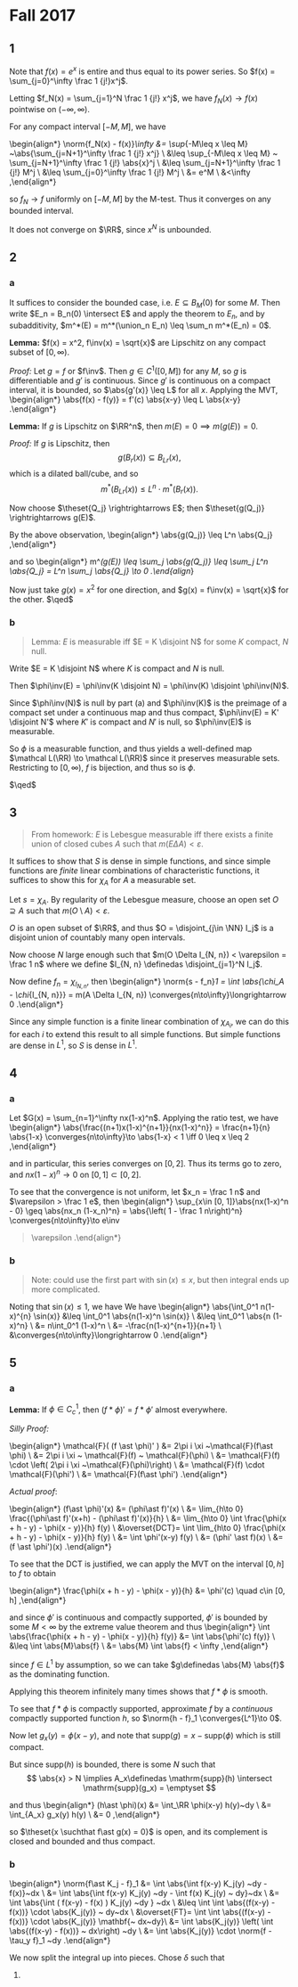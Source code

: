 # Fall 2017

## 1

Note that $f(x) = e^x$ is entire and thus equal to its power series.
So $f(x) = \sum_{j=0}^\infty \frac 1 {j!}x^j$.

Letting $f_N(x) = \sum_{j=1}^N \frac 1 {j!} x^j$, we have $f_N(x) \to f(x)$ pointwise on $(-\infty ,\infty)$.

For any compact interval $[-M, M]$, we have

\begin{align*}
\norm{f_N(x) - f(x)}_\infty
&= \sup_{-M\leq x \leq M} ~\abs{\sum_{j=N+1}^\infty \frac 1 {j!} x^j} \\
&\leq \sup_{-M\leq x \leq M} ~ \sum_{j=N+1}^\infty \frac 1 {j!} \abs{x}^j \\
&\leq \sum_{j=N+1}^\infty \frac 1 {j!} M^j \\
&\leq \sum_{j=0}^\infty \frac 1 {j!} M^j \\
&= e^M \\
&<\infty
,\end{align*}

so $f_N \to f$ uniformly on $[-M, M]$ by the M-test.
Thus it converges on any bounded interval.

It does not converge on $\RR$, since $x^N$ is unbounded.

## 2

### a

It suffices to consider the bounded case, i.e. $E \subseteq B_M(0)$ for some $M$.
Then write $E_n = B_n(0) \intersect E$ and apply the theorem to $E_n$, and by subadditivity, $m^*(E) = m^*(\union_n E_n) \leq \sum_n m^*(E_n) = 0$.

**Lemma:** 
$f(x) = x^2, f\inv(x) = \sqrt{x}$ are Lipschitz on any compact subset of $[0, \infty)$.
 
*Proof:*
Let $g = f$ or $f\inv$. 
Then $g\in C^1([0, M])$ for any $M$, so $g$ is differentiable and $g'$ is continuous.
Since $g'$ is continuous on a compact interval, it is bounded, so $\abs{g'(x)} \leq L$ for all $x$.
Applying the MVT,
\begin{align*}
\abs{f(x) - f(y)} = f'(c) \abs{x-y} \leq L \abs{x-y}
.\end{align*}
  
**Lemma:** 
If $g$ is Lipschitz on $\RR^n$, then $m(E) = 0 \implies m(g(E)) = 0$.

*Proof:*
If $g$ is Lipschitz, then 
$$
g(B_r(x)) \subseteq B_{Lr}(x)
,$$ 
which is a dilated ball/cube, and so 
$$
m^*(B_{Lr}(x)) \leq L^n \cdot m^*(B_{r}(x))
.$$

Now choose $\theset{Q_j} \rightrightarrows E$; then $\theset{g(Q_j)} \rightrightarrows g(E)$.

By the above observation,
\begin{align*}
\abs{g(Q_j)} \leq L^n \abs{Q_j}
,\end{align*}

and so 
\begin{align*}
m^*(g(E)) \leq \sum_j \abs{g(Q_j)} \leq \sum_j L^n \abs{Q_j} = L^n \sum_j \abs{Q_j} \to 0 
.\end{align*}

Now just take $g(x) = x^2$ for one direction, and $g(x) = f\inv(x) = \sqrt{x}$ for the other.
$\qed$

### b

> Lemma: $E$ is measurable iff $E = K \disjoint N$ for some $K$ compact, $N$ null.

Write $E = K \disjoint N$ where $K$ is compact and $N$ is null.

Then $\phi\inv(E) = \phi\inv(K \disjoint N) = \phi\inv(K) \disjoint \phi\inv(N)$.

Since $\phi\inv(N)$ is null by part (a) and $\phi\inv(K)$ is the preimage of a compact set under a continuous map and thus compact, $\phi\inv(E) = K' \disjoint N'$ where $K'$ is compact and $N'$ is null, so $\phi\inv(E)$ is measurable.

So $\phi$ is a measurable function, and thus yields a well-defined map $\mathcal L(\RR) \to \mathcal L(\RR)$ since it preserves measurable sets.
Restricting to $[0, \infty)$, $f$ is bijection, and thus so is $\phi$.

$\qed$

## 3

> From homework: $E$ is Lebesgue measurable iff there exists a finite union of closed cubes $A$ such that $m(E\Delta A) < \varepsilon$.

It suffices to show that $S$ is dense in simple functions, and since simple functions are *finite* linear combinations of characteristic functions, it suffices to show this for $\chi_A$ for $A$ a measurable set.

Let $s = \chi_{A}$.
By regularity of the Lebesgue measure, choose an open set $O \supseteq A$ such that $m(O\setminus A) < \varepsilon$.

$O$ is an open subset of $\RR$, and thus $O = \disjoint_{j\in \NN} I_j$ is a disjoint union of countably many open intervals.

Now choose $N$ large enough such that $m(O \Delta I_{N, n}) < \varepsilon = \frac 1 n$ where we define $I_{N, n} \definedas \disjoint_{j=1}^N I_j$.

Now define $f_n = \chi_{I_{N, n}}$, then
\begin{align*}
\norm{s - f_n}_1 = \int \abs{\chi_A - \chi_{I_{N, n}}} = m(A \Delta I_{N, n}) \converges{n\to\infty}\longrightarrow 0
.\end{align*}

Since any simple function is a finite linear combination of $\chi_{A_i}$, we can do this for each $i$ to extend this result to all simple functions.
But simple functions are dense in $L^1$, so $S$ is dense in $L^1$.

## 4

### a

Let $G(x) = \sum_{n=1}^\infty nx(1-x)^n$. 
Applying the ratio test, we have
\begin{align*}
\abs{\frac{(n+1)x(1-x)^{n+1}}{nx(1-x)^n}} = \frac{n+1}{n} \abs{1-x} \converges{n\to\infty}\to \abs{1-x} < 1 \iff 0 \leq x \leq 2
,\end{align*}

and in particular, this series converges on $[0, 2]$. 
Thus its terms go to zero, and $nx(1-x)^n \to 0$ on $[0, 1] \subset [0, 2]$.

To see that the convergence is not uniform, let $x_n = \frac 1 n$ and $\varepsilon > \frac 1 e$, then
\begin{align*}
\sup_{x\in [0, 1]}\abs{nx(1-x)^n - 0} 
\geq \abs{nx_n (1-x_n)^n} 
= \abs{\left( 1 - \frac 1 n\right)^n} 
\converges{n\to\infty}\to e\inv
> \varepsilon
.\end{align*}


### b

> Note: could use the first part with $\sin(x) \leq x$, but then integral ends up more complicated.

Noting that $\sin(x) \leq 1$, we have
We have
\begin{align*}
\abs{\int_0^1  n(1-x)^{n} \sin(x)} 
&\leq \int_0^1  \abs{n(1-x)^n \sin(x)} \\
&\leq \int_0^1  \abs{n (1-x)^n}  \\
&= n\int_0^1 (1-x)^n \\
&= -\frac{n(1-x)^{n+1}}{n+1} \\
&\converges{n\to\infty}\longrightarrow 0
.\end{align*}

## 5


### a

**Lemma:** If $\phi \in C_c^1$, then
$(f \ast \phi)' = f \ast \phi'$ almost everywhere.

*Silly Proof:*

\begin{align*}
\mathcal{F}(
	(f \ast \phi)'
 )
&= 2\pi i \xi ~\mathcal{F}(f\ast \phi) \\
&= 2\pi i \xi ~ \mathcal{F}(f) ~ \mathcal{F}(\phi) \\
&= \mathcal{F}(f) \cdot \left( 2\pi i \xi ~\mathcal{F}(\phi)\right) \\
&= \mathcal{F}(f) \cdot \mathcal{F}(\phi') \\
&= \mathcal{F}(f\ast \phi')
.\end{align*}

*Actual proof*:

\begin{align*}
(f\ast \phi)'(x)
&= (\phi\ast f)'(x) \\
&= \lim_{h\to 0} \frac{(\phi\ast f)'(x+h) - (\phi\ast f)'(x)}{h} \\
&= \lim_{h\to 0} \int \frac{\phi(x + h - y) - \phi(x - y)}{h} f(y) \\
&\overset{DCT}=  \int \lim_{h\to 0} \frac{\phi(x + h - y) - \phi(x - y)}{h} f(y) \\
&= \int \phi'(x-y) f(y) \\
&= (\phi' \ast f)(x) \\
&= (f \ast \phi')(x)
.\end{align*}
 

 To see that the DCT is justified, we can apply the MVT on the interval $[0, h]$ to $f$ to obtain

\begin{align*}
\frac{\phi(x + h - y) - \phi(x - y)}{h}
&= \phi'(c) \quad c\in [0, h]
,\end{align*}
 
and since $\phi'$ is continuous and compactly supported, $\phi'$ is bounded by some $M < \infty$ by the extreme value theorem and thus
\begin{align*}
\int \abs{\frac{\phi(x + h - y) - \phi(x - y)}{h} f(y)} 
&= \int \abs{\phi'(c) f(y)} \\
&\leq \int \abs{M}\abs{f} \\
&= \abs{M} \int \abs{f} < \infty
,\end{align*}

since $f\in L^1$ by assumption, so we can take $g\definedas \abs{M} \abs{f}$ as the dominating function.

Applying this theorem infinitely many times shows that $f\ast \phi$ is smooth.

To see that $f\ast \phi$ is compactly supported, approximate $f$ by a *continuous* compactly supported function $h$, so $\norm{h - f}_1 \converges{L^1}\to 0$. 

Now let $g_x(y) = \phi(x-y)$, and note that $\mathrm{supp}(g) = x - \mathrm{supp}(\phi)$ which is still compact.
 
But since $\mathrm{supp}(h)$ is bounded, there is some $N$ such that 
$$
\abs{x} > N \implies A_x\definedas \mathrm{supp}(h) \intersect \mathrm{supp}(g_x) = \emptyset
$$

and thus 
\begin{align*}
(h\ast \phi)(x) 
&= \int_\RR \phi(x-y) h(y)~dy \\
&= \int_{A_x} g_x(y) h(y) \\
&= 0
,\end{align*}

so $\theset{x \suchthat f\ast g(x) = 0}$ is open, and its complement is closed and bounded and thus compact.

### b

\begin{align*}
\norm{f\ast K_j - f}_1 
&= \int \abs{\int f(x-y) K_j(y) ~dy  - f(x)}~dx \\
&= \int \abs{\int f(x-y) K_j(y) ~dy  - \int f(x) K_j(y) ~ dy}~dx \\
&= \int \abs{\int ( f(x-y) - f(x) ) K_j(y) ~dy } ~dx \\
&\leq \int \int \abs{(f(x-y) - f(x))} \cdot \abs{K_j(y)} ~ dy~dx \\
&\overset{FT}= \int \int \abs{(f(x-y) - f(x))} \cdot \abs{K_j(y)} \mathbf{~ dx~dy}\\
&= \int \abs{K_j(y)} \left( \int \abs{(f(x-y) - f(x))}  ~ dx\right) ~dy \\
&= \int \abs{K_j(y)} \cdot \norm{f - \tau_y f}_1 ~dy
.\end{align*}

We now split the integral up into pieces. 
Chose $\delta$ such that

1. 

